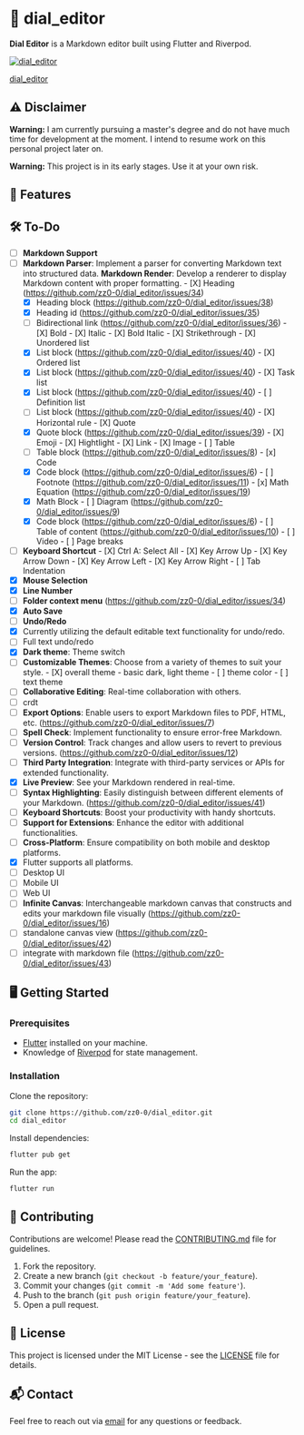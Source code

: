 # 📜 dial_editor

**Dial Editor** is a Markdown editor built using Flutter and Riverpod.

[![dial_editor](https://github.com/zz0-0/dial_editor/actions/workflows/github-actions.yml/badge.svg)](https://github.com/zz0-0/dial_editor/actions/workflows/github-actions.yml)

[dial_editor](https://github.com/zz0-0/dial_editor)

## ⚠️ Disclaimer

**Warning:** I am currently pursuing a master's degree and do not have much time for development at the moment. I intend to resume work on this personal project later on.

**Warning:** This project is in its early stages. Use it at your own risk.

## 🚀 Features

## 🛠️ To-Do

- [ ]  **Markdown Support**
  - [ ]  **Markdown Parser**: Implement a parser for converting Markdown text into structured data. **Markdown Render**: Develop a renderer to display Markdown content with proper formatting.
    - [X]  Heading (https://github.com/zz0-0/dial_editor/issues/34)
      - [x]  Heading block (https://github.com/zz0-0/dial_editor/issues/38)
      - [x]  Heading id (https://github.com/zz0-0/dial_editor/issues/35)
      - [ ]  Bidirectional link (https://github.com/zz0-0/dial_editor/issues/36)
    - [X]  Bold
    - [X]  Italic
    - [X]  Bold Italic
    - [X]  Strikethrough
    - [X]  Unordered list
      - [x]  List block (https://github.com/zz0-0/dial_editor/issues/40)
    - [X]  Ordered list
      - [x]  List block (https://github.com/zz0-0/dial_editor/issues/40)
    - [X]  Task list
      - [x]  List block (https://github.com/zz0-0/dial_editor/issues/40)
    - [ ]  Definition list
      - [ ]  List block (https://github.com/zz0-0/dial_editor/issues/40)
    - [X]  Horizontal rule
    - [X]  Quote
      - [x]  Quote block (https://github.com/zz0-0/dial_editor/issues/39)
    - [X]  Emoji
    - [X]  Hightlight
    - [X]  Link
    - [X]  Image
    - [ ]  Table
      - [ ]  Table block (https://github.com/zz0-0/dial_editor/issues/8)
    - [x]  Code
      - [x]  Code block (https://github.com/zz0-0/dial_editor/issues/6)
    - [ ]  Footnote (https://github.com/zz0-0/dial_editor/issues/11)
    - [x]  Math Equation (https://github.com/zz0-0/dial_editor/issues/19)
      - [x]  Math Block
    - [ ]  Diagram (https://github.com/zz0-0/dial_editor/issues/9)
      - [x]  Code block (https://github.com/zz0-0/dial_editor/issues/6)
    - [ ]  Table of content (https://github.com/zz0-0/dial_editor/issues/10)
    - [ ]  Video
    - [ ]  Page breaks
  - [ ]  **Keyboard Shortcut**
    - [X]  Ctrl A: Select All
    - [X]  Key Arrow Up
    - [X]  Key Arrow Down
    - [X]  Key Arrow Left
    - [X]  Key Arrow Right
    - [ ]  Tab Indentation
  - [X]  **Mouse Selection**
- [X]  **Line Number**
- [ ]  **Folder context menu** (https://github.com/zz0-0/dial_editor/issues/34)
- [X]  **Auto Save**
- [ ]  **Undo/Redo**
  - [X]  Currently utilizing the default editable text functionality for undo/redo.
  - [ ]  Full text undo/redo
- [X]  **Dark theme**: Theme switch
  - [ ]  **Customizable Themes**: Choose from a variety of themes to suit your style.
    - [X]  overall theme - basic dark, light theme
    - [ ]  theme color
    - [ ]  text theme
- [ ]  **Collaborative Editing**: Real-time collaboration with others.
  - [ ]  crdt
- [ ]  **Export Options**: Enable users to export Markdown files to PDF, HTML, etc. (https://github.com/zz0-0/dial_editor/issues/7)
- [ ]  **Spell Check**: Implement functionality to ensure error-free Markdown.
- [ ]  **Version Control**: Track changes and allow users to revert to previous versions. (https://github.com/zz0-0/dial_editor/issues/12)
- [ ]  **Third Party Integration**: Integrate with third-party services or APIs for extended functionality.
- [X]  **Live Preview**: See your Markdown rendered in real-time.
- [ ]  **Syntax Highlighting**: Easily distinguish between different elements of your Markdown. (https://github.com/zz0-0/dial_editor/issues/41)
- [ ]  **Keyboard Shortcuts**: Boost your productivity with handy shortcuts.
- [ ]  **Support for Extensions**: Enhance the editor with additional functionalities.
- [ ]  **Cross-Platform**: Ensure compatibility on both mobile and desktop platforms.
  - [x]  Flutter supports all platforms.
  - [ ]  Desktop UI
  - [ ]  Mobile UI
  - [ ]  Web UI
- [ ]  **Infinite Canvas**: Interchangeable markdown canvas that constructs and edits your markdown file visually (https://github.com/zz0-0/dial_editor/issues/16)
  - [ ]  standalone canvas view (https://github.com/zz0-0/dial_editor/issues/42)
  - [ ]  integrate with markdown file (https://github.com/zz0-0/dial_editor/issues/43)

## 🖥️ Getting Started

### Prerequisites

- [Flutter](https://flutter.dev/docs/get-started/install) installed on your machine.
- Knowledge of [Riverpod](https://riverpod.dev/) for state management.

### Installation

Clone the repository:

```bash
git clone https://github.com/zz0-0/dial_editor.git
cd dial_editor
```

Install dependencies:

```bash
flutter pub get
```

Run the app:

```bash
flutter run
```

## 🤝 Contributing

Contributions are welcome! Please read the [CONTRIBUTING.md](CONTRIBUTING.md) file for guidelines.

1. Fork the repository.
2. Create a new branch (`git checkout -b feature/your_feature`).
3. Commit your changes (`git commit -m 'Add some feature'`).
4. Push to the branch (`git push origin feature/your_feature`).
5. Open a pull request.

## 📄 License

This project is licensed under the MIT License - see the [LICENSE](../LICENSE) file for details.

## 📬 Contact

Feel free to reach out via [email](mailto:zz11009988@outlook.com) for any questions or feedback.
